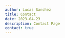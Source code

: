 ```yaml
---
author: Lucas Sanchez
title: Contact
date: 2023-04-23
description: Contact Page
contact: true
---
```

